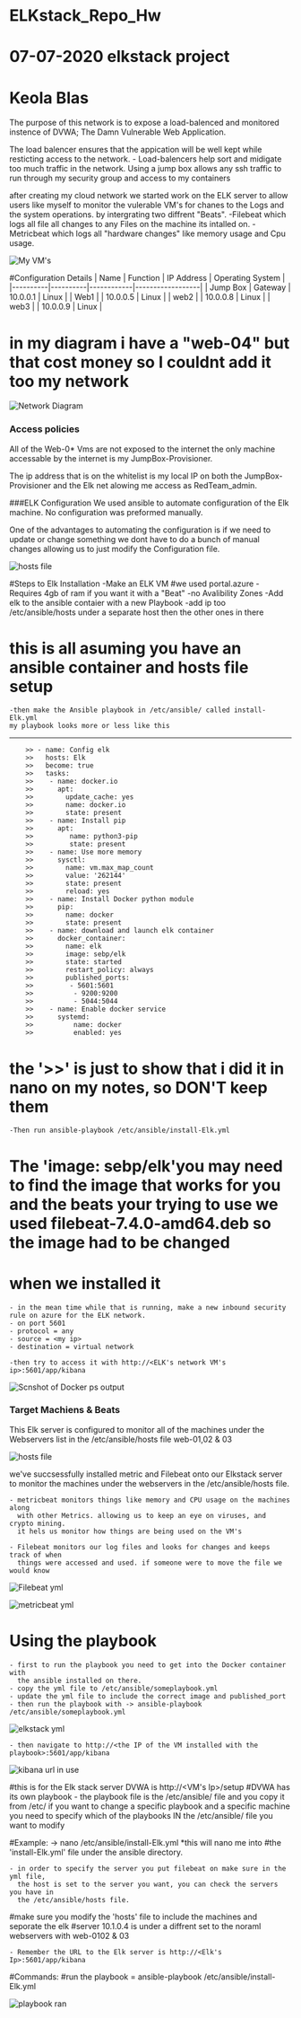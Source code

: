 # ELKstack_Repo_Hw
# 07-07-2020 elkstack project
# Keola Blas

The purpose of this network is to expose a load-balenced and monitored instence of DVWA;
The Damn Vulnerable Web Application.

The load balencer ensures that the appication will be well kept while resticting access 
to the network.
	- Load-balencers help sort and midigate too much traffic in the network.
	Using a jump box allows any ssh traffic to run through my security group 
	and access to my containers

after creating my cloud network we started work on the ELK server to allow users like 
myself to monitor the vulerable VM's for chanes to the Logs and the system operations.
by intergrating two diffrent "Beats".
	-Filebeat which logs all file all changes to any Files on the machine its 
	intalled on.
	-Metricbeat which logs all "hardware changes" like memory usage and Cpu usage.

![My VM's](./Images/ELKstack_HwProject/Azure_VM's.png)

#Configuration Details
| Name     | Function | IP Address | Operating System |
|----------|----------|------------|------------------|
| Jump Box | Gateway  | 10.0.0.1   | Linux            |
| Web1     |          | 10.0.0.5   | Linux            |
| web2     |          | 10.0.0.8   | Linux            |
| web3     |          | 10.0.0.9   | Linux            |
# in my diagram i have a "web-04" but that cost money so I couldnt add it too my network

![Network Diagram](./Resources/Finished_elknet_diagram.png)

### Access policies
All of the Web-0* Vms are not exposed to the internet the only machine accessable 
by the internet is my JumpBox-Provisioner.

The ip address that is on the whitelist is my local IP on both the JumpBox-Provisioner
and the Elk net alowing me access as RedTeam_admin.

###ELK Configuration 
We used ansible to automate configuration of the Elk machine. 
No configuration was preformed manually.

One of the advantages to automating the configuration is if we need to update 
or change something we dont have to do a bunch of manual changes allowing us 
to just modify the Configuration file.

![hosts file](./Images/Elkstack_HwProject/ansible_hosts.png)

#Steps to Elk Installation
-Make an ELK VM #we used portal.azure
	-Requires 4gb of ram if you want it with a "Beat"
	-no Avalibility Zones
	-Add elk to the ansible contaier with a new Playbook
	-add ip too /etc/ansible/hosts under a separate host then the other ones in there

# this is all asuming you have an ansible container and hosts file setup
	-then make the Ansible playbook in /etc/ansible/ called install-Elk.yml
	my playbook looks more or less like this
---
        >> - name: Config elk 
        >>   hosts: Elk
        >>   become: true
        >>   tasks:
        >>    - name: docker.io
        >>      apt: 
        >>        update_cache: yes 
        >>        name: docker.io
        >>        state: present
        >>    - name: Install pip
        >>      apt:
        >>         name: python3-pip
        >>         state: present 
        >>    - name: Use more memory
        >>      sysctl:
        >>        name: vm.max_map_count
        >>        value: '262144'
        >>        state: present
        >>        reload: yes
        >>    - name: Install Docker python module
        >>      pip:
        >>        name: docker
        >>        state: present 
        >>    - name: download and launch elk container 
        >>      docker_container:
        >>        name: elk 
        >>        image: sebp/elk
        >>        state: started
        >>        restart_policy: always
        >>        published_ports: 
        >>         - 5601:5601
        >>          - 9200:9200
        >>          - 5044:5044
        >>    - name: Enable docker service
        >>      systemd:
        >>          name: docker 
        >>          enabled: yes
# the '>>' is just to show that i did it in nano on my notes, so DON'T keep them
	-Then run ansible-playbook /etc/ansible/install-Elk.yml

# The 'image: sebp/elk'you may need to find the image that works for you and the beats your trying to use we used filebeat-7.4.0-amd64.deb so the image had to be changed 
# when we installed it
	- in the mean time while that is running, make a new inbound security rule on azure for the ELK network.
	- on port 5601
	- protocol = any
	- source = <my ip>
	- destination = virtual network

	-then try to access it with http://<ELK's network VM's ip>:5601/app/kibana

![Scnshot of Docker ps output](./Images/Elkstack_HwProject/Entering_ELK.png)

### Target Machiens & Beats
This Elk server is configured to monitor all of the machines under the Webservers list 
in the /etc/ansible/hosts file
web-01,02 & 03

![hosts file](./Images/Elkstack_HwProject/ansible_hosts.png)




we've succsessfully installed metric and Filebeat onto our Elkstack server to monitor 
the machines under the webservers in the /etc/ansible/hosts file.
	
	- metricbeat monitors things like memory and CPU usage on the machines along 
	  with other Metrics. allowing us to keep an eye on viruses, and crypto mining. 
	  it hels us monitor how things are being used on the VM's
	
	- Filebeat monitors our log files and looks for changes and keeps track of when 
	  things were accessed and used. if someone were to move the file we would know

![Filebeat yml](./Images/Elkstack_HwProject/Filebeat_yml.png)

![metricbeat yml](./Images/Elkstack_HwProject/Metric_yml.png)

# Using the playbook

	- first to run the playbook you need to get into the Docker container with 
	  the ansible installed on there.
	- copy the yml file to /etc/ansible/someplaybook.yml
	- update the yml file to include the correct image and published_port
	- then run the playbook with -> ansible-playbook /etc/ansible/someplaybook.yml

![elkstack yml](./Images/Elkstack_HwProject/Elkstack_yml.png)

	- then navigate to http://<the IP of the VM installed with the playbook>:5601/app/kibana

![kibana url in use](./Images/Elkstack_HwProject/Kibana_URL_Works.png.png)

#this is for the Elk stack server
DVWA is http://<VM's Ip>/setup
#DVWA has its own playbook
	- the playbook file is the /etc/ansible/ file and you copy it from /etc/
	  if you want to change a specific playbook and a specific machine you need to 
	  specify which of the playbooks IN the /etc/ansible/ file you want to modify

#Example: -> nano /etc/ansible/install-Elk.yml *this will nano me into 
#the 'install-Elk.yml' file under the ansible directory.

	- in order to specify the server you put filebeat on make sure in the yml file, 
	  the host is set to the server you want, you can check the servers you have in 
	  the /etc/ansible/hosts file.
#make sure you modify the 'hosts' file to include the machines and seporate the elk 
#server 10.1.0.4 is under a diffrent set to the noraml webservers with web-0102 & 03

	- Remember the URL to the Elk server is http://<Elk's Ip>:5601/app/kibana
#Commands:
#run the playbook = ansible-playbook /etc/ansible/install-Elk.yml
  
![playbook ran](./Images/Elkstack_HwProject/ELK_playbook_Ran.png)









 


















